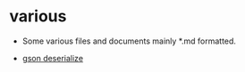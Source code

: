 # various
- Some various files and documents mainly *.md formatted.

- [gson deserialize](http://www.javacreed.com/gson-deserialiser-example/)
